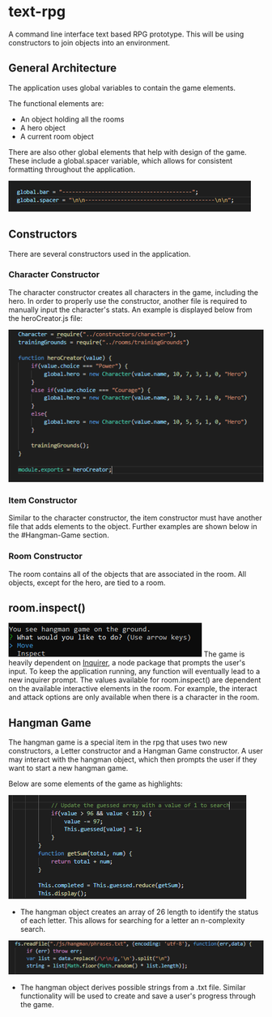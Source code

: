 # text-rpg
A command line interface text based RPG prototype. This will be using constructors to join objects into an environment.

## General Architecture
The application uses global variables  to contain the game elements. 

The functional elements are:
- An object holding all the rooms
- A hero object
- A current room object

There are also other global elements that help with design of the game. These include a global.spacer variable, which allows for consistent formatting throughout the application.

![Global spacer formatting](/demo/globalspacer.png)

## Constructors

There are several constructors used in the application.

### Character Constructor
The character constructor creates all characters in the game, including the hero. In order to properly use the constructor, another file is required to manually input the character's stats. An example is displayed below from the heroCreator.js file:

![heroCreator.js](/demo/heroCreator.png)

### Item Constructor
Similar to the character constructor, the item constructor must have another file that adds elements to the object. Further examples are shown below in the #Hangman-Game section.

### Room Constructor
The room contains all of the objects that are associated in the room. All objects, except for the hero, are tied to a room. 

## room.inspect()
![Example of a room.inspect](/demo/inspect.png)
The game is heavily dependent on [Inquirer](https://www.npmjs.com/package/inquirer), a node package that prompts the user's input. To keep the application running, any function will eventually lead to a new inquirer prompt. The values available for room.inspect() are dependent on the available interactive elements in the room. For example, the interact and attack options are only available when there is a character in the room.

## Hangman Game
The hangman game is a special item in the rpg that uses two new constructors, a Letter constructor and a Hangman Game constructor. A user may interact with the hangman object, which then prompts the user if they want to start a new hangman game.

Below are some elements of the game as highlights:

![n complexity search](/demo/hangmanSearch.png)
- The hangman object creates an array of 26 length to identify the status of each letter. This allows for searching for a letter an n-complexity search.

![fs search](/demo/hangmanFS.png)
- The hangman object derives possible strings from a .txt file. Similar functionality will be used to create and save a user's progress through the game.